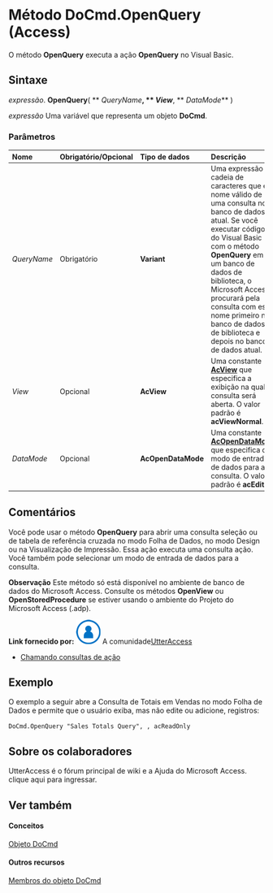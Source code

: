 
# Método DoCmd.OpenQuery (Access)

O método  **OpenQuery** executa a ação **OpenQuery** no Visual Basic.


## Sintaxe

 _expressão_. **OpenQuery**( ** _QueryName_**, ** _View_**, ** _DataMode_** )

 _expressão_ Uma variável que representa um objeto **DoCmd**.


### Parâmetros



|**Nome**|**Obrigatório/Opcional**|**Tipo de dados**|**Descrição**|
|:-----|:-----|:-----|:-----|
| _QueryName_|Obrigatório|**Variant**|Uma expressão de cadeia de caracteres que é o nome válido de uma consulta no banco de dados atual. Se você executar código do Visual Basic com o método  **OpenQuery** em um banco de dados de biblioteca, o Microsoft Access procurará pela consulta com esse nome primeiro no banco de dados de biblioteca e depois no banco de dados atual.|
| _View_|Opcional|**AcView**|Uma constante  **[AcView](708b0b90-8144-be34-f312-6914d4aa8e68.md)** que especifica a exibição na qual a consulta será aberta. O valor padrão é **acViewNormal**.|
| _DataMode_|Opcional|**AcOpenDataMode**|Uma constante  **[AcOpenDataMode](e50b49fd-b77e-5ee5-d973-59ef46faddd7.md)** que especifica o modo de entrada de dados para a consulta. O valor padrão é **acEdit**.|

## Comentários

Você pode usar o método  **OpenQuery** para abrir uma consulta seleção ou de tabela de referência cruzada no modo Folha de Dados, no modo Design ou na Visualização de Impressão. Essa ação executa uma consulta ação. Você também pode selecionar um modo de entrada de dados para a consulta.


 **Observação**  Este método só está disponível no ambiente de banco de dados do Microsoft Access. Consulte os métodos  **OpenView** ou **OpenStoredProcedure** se estiver usando o ambiente do Projeto do Microsoft Access (.adp).

 **Link fornecido por:**
![Ícone de Membro da Comunidade](images/8b9774c4-6c97-470e-b3a2-56d8f786444c.png) A comunidade[UtterAccess](http://www.utteraccess.com)


- [Chamando consultas de ação](http://www.utteraccess.com/wiki/index.php/Calling_Action_Queries)
    

## Exemplo

O exemplo a seguir abre a Consulta de Totais em Vendas no modo Folha de Dados e permite que o usuário exiba, mas não edite ou adicione, registros:


```
DoCmd.OpenQuery "Sales Totals Query", , acReadOnly
```


## Sobre os colaboradores
<a name="AboutContributors"> </a>

UtterAccess é o fórum principal de wiki e a Ajuda do Microsoft Access. clique aqui para ingressar.


## Ver também
<a name="AboutContributors"> </a>


#### Conceitos


[Objeto DoCmd](3ce44cca-9979-0a1e-9787-079a52ce528f.md)
#### Outros recursos


[Membros do objeto DoCmd](3e7ade9e-86e4-0751-188b-5d31c9101651.md)